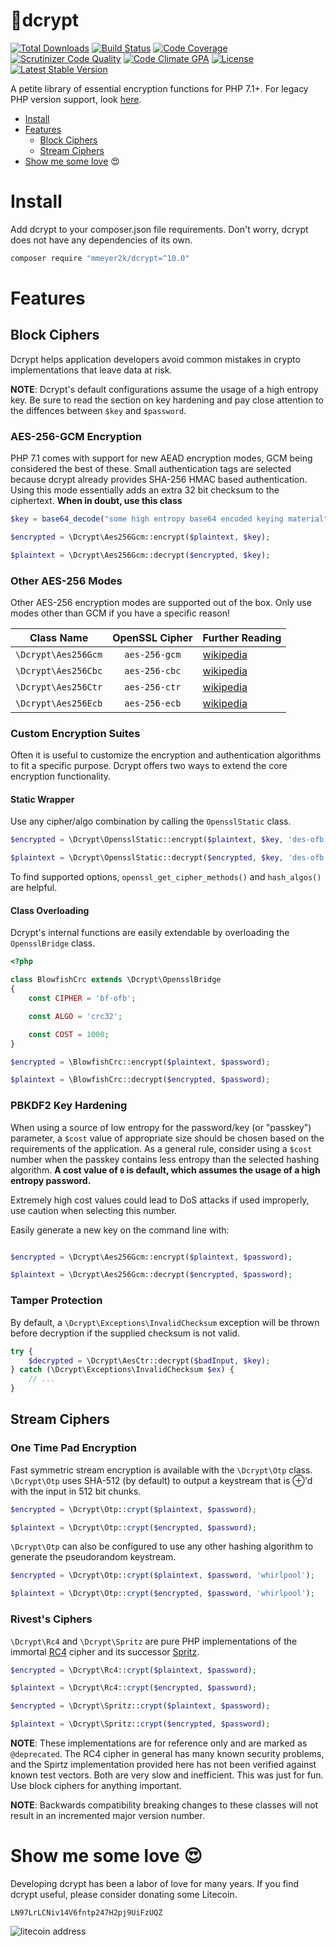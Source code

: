 :closed_lock_with_key:dcrypt
======
[![Total Downloads](https://poser.pugx.org/mmeyer2k/dcrypt/downloads)](https://packagist.org/packages/mmeyer2k/dcrypt)
[![Build Status](https://circleci.com/gh/mmeyer2k/dcrypt/tree/master.svg?style=shield)](https://circleci.com/gh/mmeyer2k/dcrypt)
[![Code Coverage](https://scrutinizer-ci.com/g/mmeyer2k/dcrypt/badges/coverage.png?b=master)](https://scrutinizer-ci.com/g/mmeyer2k/dcrypt/?branch=master)
[![Scrutinizer Code Quality](https://scrutinizer-ci.com/g/mmeyer2k/dcrypt/badges/quality-score.png?b=master)](https://scrutinizer-ci.com/g/mmeyer2k/dcrypt/?branch=master)
[![Code Climate GPA](https://codeclimate.com/github/mmeyer2k/dcrypt/badges/gpa.svg)](https://codeclimate.com/github/mmeyer2k/dcrypt)
[![License](https://poser.pugx.org/mmeyer2k/dcrypt/license.svg)](https://packagist.org/packages/mmeyer2k/dcrypt)
[![Latest Stable Version](https://poser.pugx.org/mmeyer2k/dcrypt/version)](https://packagist.org/packages/mmeyer2k/dcrypt)

A petite library of essential encryption functions for PHP 7.1+.
For legacy PHP version support, look [here](https://github.com/mmeyer2k/dcrypt/blob/master/docs/LEGACY.md).

- [Install](#install)
- [Features](#features)
  - [Block Ciphers](#block-ciphers)
  - [Stream Ciphers](#stream-ciphers)
- [Show me some love](#show-me-some-love-heart_eyes) :heart_eyes:

# Install
Add dcrypt to your composer.json file requirements.
Don't worry, dcrypt does not have any dependencies of its own.
```bash
composer require "mmeyer2k/dcrypt=^10.0"
```

# Features
## Block Ciphers
Dcrypt helps application developers avoid common mistakes in crypto implementations that leave data at risk.

__NOTE__: Dcrypt's default configurations assume the usage of a high entropy key. 
Be sure to read the section on key hardening and pay close attention to the diffences between `$key` and `$password`.

### AES-256-GCM Encryption
PHP 7.1 comes with support for new AEAD encryption modes, GCM being considered the best of these.
Small authentication tags are selected because dcrypt already provides SHA-256 HMAC based authentication.
Using this mode essentially adds an extra 32 bit checksum to the ciphertext.
**When in doubt, use this class**

```php
$key = base64_decode("some high entropy base64 encoded keying material");

$encrypted = \Dcrypt\Aes256Gcm::encrypt($plaintext, $key);

$plaintext = \Dcrypt\Aes256Gcm::decrypt($encrypted, $key);
```

### Other AES-256 Modes

Other AES-256 encryption modes are supported out of the box.
Only use modes other than GCM if you have a specific reason!

| Class Name           | OpenSSL Cipher   | Further Reading |
| -------------------- | :--------------: | --------------- |
| `\Dcrypt\Aes256Gcm`  |    `aes-256-gcm` | [wikipedia](https://en.wikipedia.org/wiki/Galois/Counter_Mode)               |
| `\Dcrypt\Aes256Cbc`  |    `aes-256-cbc` | [wikipedia](https://en.wikipedia.org/wiki/Galois/Counter_Mode)                |
| `\Dcrypt\Aes256Ctr`  |    `aes-256-ctr` | [wikipedia](https://en.wikipedia.org/wiki/Block_cipher_mode_of_operation#Counter_(CTR))                |
| `\Dcrypt\Aes256Ecb`  |    `aes-256-ecb` | [wikipedia](https://en.wikipedia.org/wiki/Block_cipher_mode_of_operation#ECB)                |

### Custom Encryption Suites
Often it is useful to customize the encryption and authentication algorithms to fit a specific purpose.
Dcrypt offers two ways to extend the core encryption functionality.

#### Static Wrapper
Use any cipher/algo combination by calling the `OpensslStatic` class.

```php
$encrypted = \Dcrypt\OpensslStatic::encrypt($plaintext, $key, 'des-ofb', 'md5');

$plaintext = \Dcrypt\OpensslStatic::decrypt($encrypted, $key, 'des-ofb', 'md5');
```

To find supported options, `openssl_get_cipher_methods()` and `hash_algos()` are helpful.

#### Class Overloading
Dcrypt's internal functions are easily extendable by overloading the `OpensslBridge` class. 

```php
<?php

class BlowfishCrc extends \Dcrypt\OpensslBridge 
{
    const CIPHER = 'bf-ofb';

    const ALGO = 'crc32';

    const COST = 1000;
}
```

```php
$encrypted = \BlowfishCrc::encrypt($plaintext, $password);

$plaintext = \BlowfishCrc::decrypt($encrypted, $password);
```

### PBKDF2 Key Hardening
When using a source of low entropy for the password/key (or "passkey") parameter, a `$cost` value of appropriate size should be chosen based on the requirements of the application.
As a general rule, consider using a `$cost` number when the passkey contains less entropy than the selected hashing algorithm.
**A cost value of `0` is default, which assumes the usage of a high entropy password.**

Extremely high cost values could lead to DoS attacks if used improperly, use caution when selecting this number.

Easily generate a new key on the command line with:
```bash

```

```php
$encrypted = \Dcrypt\Aes256Gcm::encrypt($plaintext, $password);

$plaintext = \Dcrypt\Aes256Gcm::decrypt($encrypted, $password);
```

### Tamper Protection
By default, a `\Dcrypt\Exceptions\InvalidChecksum` exception will be thrown before decryption if the supplied checksum is not valid.
```php
try {
    $decrypted = \Dcrypt\AesCtr::decrypt($badInput, $key);
} catch (\Dcrypt\Exceptions\InvalidChecksum $ex) {
    // ...
}
```

## Stream Ciphers

### One Time Pad Encryption
Fast symmetric stream encryption is available with the `\Dcrypt\Otp` class.
`\Dcrypt\Otp` uses SHA-512 (by default) to output a keystream that is ⊕'d with the input in 512 bit chunks. 
```php
$encrypted = \Dcrypt\Otp::crypt($plaintext, $password);

$plaintext = \Dcrypt\Otp::crypt($encrypted, $password);
```

`\Dcrypt\Otp` can also be configured to use any other hashing algorithm to generate the
pseudorandom keystream.
```php
$encrypted = \Dcrypt\Otp::crypt($plaintext, $password, 'whirlpool');

$plaintext = \Dcrypt\Otp::crypt($encrypted, $password, 'whirlpool');
```

### Rivest's Ciphers
`\Dcrypt\Rc4` and `\Dcrypt\Spritz` are pure PHP implementations of the immortal [RC4](https://en.wikipedia.org/wiki/RC4) cipher and its successor [Spritz](https://people.csail.mit.edu/rivest/pubs/RS14.pdf).
```php
$encrypted = \Dcrypt\Rc4::crypt($plaintext, $password);

$plaintext = \Dcrypt\Rc4::crypt($encrypted, $password);
```
```php
$encrypted = \Dcrypt\Spritz::crypt($plaintext, $password);

$plaintext = \Dcrypt\Spritz::crypt($encrypted, $password);
```

**NOTE**: 
These implementations are for reference only and are marked as `@deprecated`. 
The RC4 cipher in general has many known security problems, and the Spirtz implementation provided here has not been verified against known test vectors. 
Both are very slow and inefficient. 
This was just for fun. 
Use block ciphers for anything important.

**NOTE**: 
Backwards compatibility breaking changes to these classes will not result in an incremented major version number.

# Show me some love :heart_eyes:
Developing dcrypt has been a labor of love for many years. 
If you find dcrypt useful, please consider donating some Litecoin.
 
`LN97LrLCNiv14V6fntp247H2pj9UiFzUQZ`

 ![litecoin address](https://mmeyer2k.github.io/images/litecoin-wallet.png)
